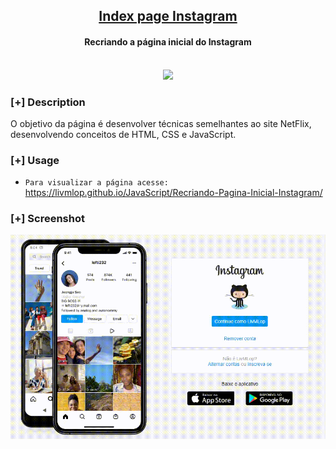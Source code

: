 <h2 align="center"><u>Index page Instagram</u></h2>

<h4 align="center"> Recriando a página inicial do Instagram </h4>

<p align="center">
<br>
    <img src="https://img.shields.io/badge/Written%20In-HTML CSS JS-blue?style=flat-square">
</p>

### [+] Description
O objetivo da página é desenvolver técnicas semelhantes ao site NetFlix, desenvolvendo conceitos de HTML, CSS e JavaScript.

### [+] Usage
 - `Para visualizar a página acesse:`<br>
 <a href="https://livmlop.github.io/JavaScript/Recriando-Pagina-Inicial-Instagram/">https://livmlop.github.io/JavaScript/Recriando-Pagina-Inicial-Instagram/</a>

### [+] Screenshot
![screenshot](./assets/img/20220415.gif)
